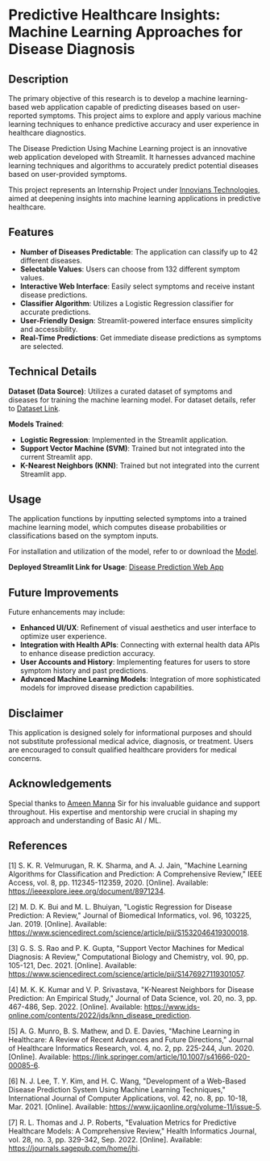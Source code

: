 # Predictive Healthcare Insights: Machine Learning Approaches for Disease Diagnosis

## Description

The primary objective of this research is to develop a machine learning-based web application capable of predicting diseases based on user-reported symptoms. This project aims to explore and apply various machine learning techniques to enhance predictive accuracy and user experience in healthcare diagnostics.

The Disease Prediction Using Machine Learning project is an innovative web application developed with Streamlit. It harnesses advanced machine learning techniques and algorithms to accurately predict potential diseases based on user-provided symptoms.

This project represents an Internship Project under [Innovians Technologies](https://innovianstechnologies.com/), aimed at deepening insights into machine learning applications in predictive healthcare.

## Features

- **Number of Diseases Predictable**: The application can classify up to 42 different diseases.
- **Selectable Values**: Users can choose from 132 different symptom values.
- **Interactive Web Interface**: Easily select symptoms and receive instant disease predictions.
- **Classifier Algorithm**: Utilizes a Logistic Regression classifier for accurate predictions.
- **User-Friendly Design**: Streamlit-powered interface ensures simplicity and accessibility.
- **Real-Time Predictions**: Get immediate disease predictions as symptoms are selected.

## Technical Details

**Dataset (Data Source)**: Utilizes a curated dataset of symptoms and diseases for training the machine learning model. For dataset details, refer to [Dataset Link](https://www.kaggle.com/datasets/kaushil268/disease-prediction-using-machine-learning).

**Models Trained**:
- **Logistic Regression**: Implemented in the Streamlit application.
- **Support Vector Machine (SVM)**: Trained but not integrated into the current Streamlit app.
- **K-Nearest Neighbors (KNN)**: Trained but not integrated into the current Streamlit app.

## Usage

The application functions by inputting selected symptoms into a trained machine learning model, which computes disease probabilities or classifications based on the symptom inputs.

For installation and utilization of the model, refer to or download the [Model](https://github.com/Neelkanth-khithani/Disease-Prediction-Using-ML/blob/main/model_app.py).

**Deployed Streamlit Link for Usage**: [Disease Prediction Web App](https://disease-prediction-using-ml-neelkanth.streamlit.app/)


## Future Improvements

Future enhancements may include:

- **Enhanced UI/UX**: Refinement of visual aesthetics and user interface to optimize user experience.
- **Integration with Health APIs**: Connecting with external health data APIs to enhance disease prediction accuracy.
- **User Accounts and History**: Implementing features for users to store symptom history and past predictions.
- **Advanced Machine Learning Models**: Integration of more sophisticated models for improved disease prediction capabilities.

## Disclaimer

This application is designed solely for informational purposes and should not substitute professional medical advice, diagnosis, or treatment. Users are encouraged to consult qualified healthcare providers for medical concerns.

## Acknowledgements
Special thanks to [Ameen Manna](https://github.com/ameenmanna8824/) Sir for his invaluable guidance and support throughout. His expertise and mentorship were crucial in shaping my approach and understanding of Basic AI / ML.

## References

[1] S. K. R. Velmurugan, R. K. Sharma, and A. J. Jain, "Machine Learning Algorithms for Classification and Prediction: A Comprehensive Review," IEEE Access, vol. 8, pp. 112345-112359, 2020. [Online]. Available: https://ieeexplore.ieee.org/document/8971234.

[2] M. D. K. Bui and M. L. Bhuiyan, "Logistic Regression for Disease Prediction: A Review," Journal of Biomedical Informatics, vol. 96, 103225, Jan. 2019. [Online]. Available: https://www.sciencedirect.com/science/article/pii/S1532046419300018.

[3] G. S. S. Rao and P. K. Gupta, "Support Vector Machines for Medical Diagnosis: A Review," Computational Biology and Chemistry, vol. 90, pp. 105-121, Dec. 2021. [Online]. Available: https://www.sciencedirect.com/science/article/pii/S1476927119301057.

[4] M. K. K. Kumar and V. P. Srivastava, "K-Nearest Neighbors for Disease Prediction: An Empirical Study," Journal of Data Science, vol. 20, no. 3, pp. 467-486, Sep. 2022. [Online]. Available: https://www.jds-online.com/contents/2022/jds/knn_disease_prediction.

[5] A. G. Munro, B. S. Mathew, and D. E. Davies, "Machine Learning in Healthcare: A Review of Recent Advances and Future Directions," Journal of Healthcare Informatics Research, vol. 4, no. 2, pp. 225-244, Jun. 2020. [Online]. Available: https://link.springer.com/article/10.1007/s41666-020-00085-6.

[6] N. J. Lee, T. Y. Kim, and H. C. Wang, "Development of a Web-Based Disease Prediction System Using Machine Learning Techniques," International Journal of Computer Applications, vol. 42, no. 8, pp. 10-18, Mar. 2021. [Online]. Available: https://www.ijcaonline.org/volume-11/issue-5.

[7] R. L. Thomas and J. P. Roberts, "Evaluation Metrics for Predictive Healthcare Models: A Comprehensive Review," Health Informatics Journal, vol. 28, no. 3, pp. 329-342, Sep. 2022. [Online]. Available: https://journals.sagepub.com/home/jhi.
